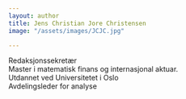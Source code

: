 ```yaml
---
layout: author
title: Jens Christian Jore Christensen
image: "/assets/images/JCJC.jpg"

---
```

Redaksjonssekretær  
Master i matematisk finans og internasjonal aktuar.  
Utdannet ved Universitetet i Oslo  
Avdelingsleder for analyse